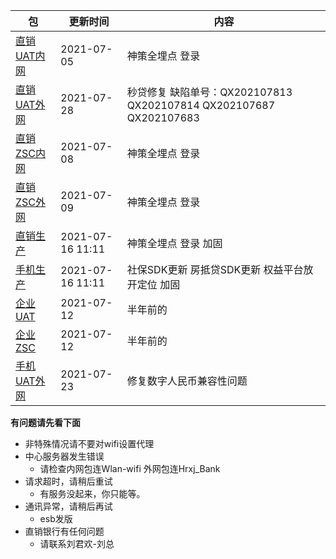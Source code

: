 |  包   | 更新时间  | 内容  |
|  ----  | ----  |----  |
| [直销UAT内网](https://www.pgyer.com/dsbank_uat)  | 2021-07-05 | 神策全埋点 登录 |
| [直销UAT外网](https://www.pgyer.com/dsbank_uat_w)  | 2021-07-28 | 秒贷修复 缺陷单号：QX202107813 QX202107814 QX202107687 QX202107683 |
| [直销ZSC内网](https://www.pgyer.com/dsbank_zsc)  | 2021-07-08 | 神策全埋点 登录 |
| [直销ZSC外网](https://www.pgyer.com/dsbank_zsc_w)   | 2021-07-09 | 神策全埋点 登录 |
| [直销生产](https://www.pgyer.com/dsbank_release) | 2021-07-16 11:11| 神策全埋点 登录 加固|
| [手机生产](https://www.pgyer.com/pmobile_release) | 2021-07-16 11:11 | 社保SDK更新 房抵贷SDK更新 权益平台放开定位 加固|
| [企业UAT](https://www.pgyer.com/qyBank_uat)  | 2021-07-12 | 半年前的 |
| [企业ZSC](https://www.pgyer.com/qyBank_zsc)   | 2021-07-12 | 半年前的 |
| [手机UAT外网](https://www.pgyer.com/pmobile_uat_w)  | 2021-07-23 | 修复数字人民币兼容性问题 |


**有问题请先看下面**
+ 非特殊情况请不要对wifi设置代理
+ 中心服务器发生错误
  + 请检查内网包连Wlan-wifi 外网包连Hrxj_Bank
+ 请求超时，请稍后重试 
  + 有服务没起来，你只能等。
+ 通讯异常，请稍后再试
  + esb发版
+ 直销银行有任何问题
  + 请联系刘君欢-刘总
